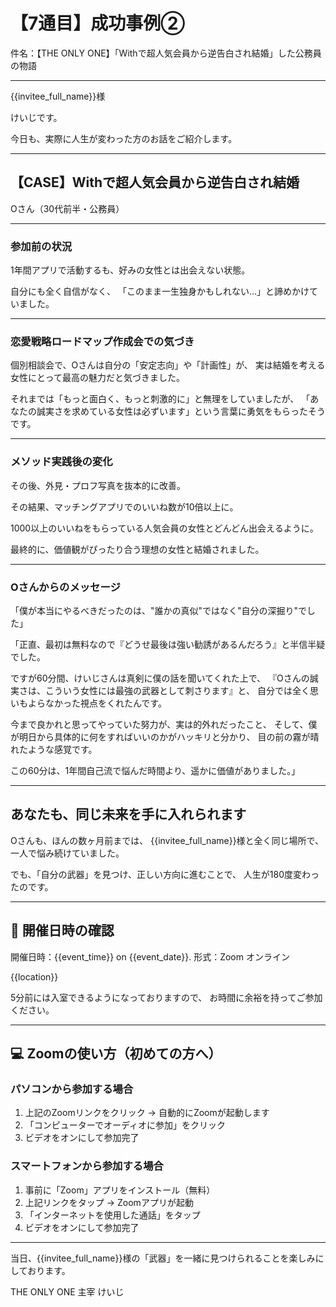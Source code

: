 # 【7通目】成功事例②

件名：【THE ONLY ONE】「Withで超人気会員から逆告白され結婚」した公務員の物語

---

{{invitee_full_name}}様

けいじです。

今日も、実際に人生が変わった方のお話をご紹介します。

---

## 【CASE】Withで超人気会員から逆告白され結婚

Oさん（30代前半・公務員）

---

### 参加前の状況

1年間アプリで活動するも、好みの女性とは出会えない状態。

自分にも全く自信がなく、
「このまま一生独身かもしれない…」と諦めかけていました。

---

### 恋愛戦略ロードマップ作成会での気づき

個別相談会で、Oさんは自分の「安定志向」や「計画性」が、
実は結婚を考える女性にとって最高の魅力だと気づきました。

それまでは「もっと面白く、もっと刺激的に」と無理をしていましたが、
「あなたの誠実さを求めている女性は必ずいます」という言葉に勇気をもらったそうです。

---

### メソッド実践後の変化

その後、外見・プロフ写真を抜本的に改善。

その結果、マッチングアプリでのいいね数が10倍以上に。

1000以上のいいねをもらっている人気会員の女性とどんどん出会えるように。

最終的に、価値観がぴったり合う理想の女性と結婚されました。

---

### Oさんからのメッセージ

「僕が本当にやるべきだったのは、"誰かの真似"ではなく"自分の深掘り"でした」

「正直、最初は無料なので『どうせ最後は強い勧誘があるんだろう』と半信半疑でした。

ですが60分間、けいじさんは真剣に僕の話を聞いてくれた上で、
『Oさんの誠実さは、こういう女性には最強の武器として刺さります』と、
自分では全く思いもよらなかった視点をくれたんです。

今まで良かれと思ってやっていた努力が、実は的外れだったこと、
そして、僕が明日から具体的に何をすればいいのかがハッキリと分かり、
目の前の霧が晴れたような感覚です。

この60分は、1年間自己流で悩んだ時間より、遥かに価値がありました。」

---

## あなたも、同じ未来を手に入れられます

Oさんも、ほんの数ヶ月前までは、
{{invitee_full_name}}様と全く同じ場所で、一人で悩み続けていました。

でも、「自分の武器」を見つけ、正しい方向に進むことで、
人生が180度変わったのです。

---

## 📅 開催日時の確認

開催日時：{{event_time}} on {{event_date}}.
形式：Zoom オンライン

{{location}}

5分前には入室できるようになっておりますので、
お時間に余裕を持ってご参加ください。

---

## 💻 Zoomの使い方（初めての方へ）

### パソコンから参加する場合
1. 上記のZoomリンクをクリック → 自動的にZoomが起動します
2. 「コンピューターでオーディオに参加」をクリック
3. ビデオをオンにして参加完了

### スマートフォンから参加する場合
1. 事前に「Zoom」アプリをインストール（無料）
2. 上記リンクをタップ → Zoomアプリが起動
3. 「インターネットを使用した通話」をタップ
4. ビデオをオンにして参加完了

---

当日、{{invitee_full_name}}様の「武器」を一緒に見つけられることを楽しみにしております。

THE ONLY ONE 主宰
けいじ
